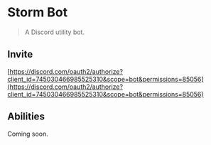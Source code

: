 # Storm Bot
> A Discord utility bot.

## Invite
[https://discord.com/oauth2/authorize?client_id=745030466985525310&scope=bot&permissions=85056](https://discord.com/oauth2/authorize?client_id=745030466985525310&scope=bot&permissions=85056)

## Abilities
Coming soon.
